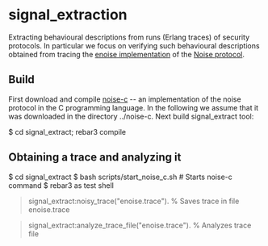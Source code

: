 signal_extraction
=================

Extracting behavioural descriptions from runs (Erlang traces) of security protocols.
In particular we focus on verifying such behavioural descriptions obtained from
tracing the [enoise implementation](https://github.com/aeternity/enoise) of the [Noise protocol](https://noiseprotocol.org/).

Build
-----

First download and compile [noise-c](https://github.com/rweather/noise-c) -- an
implementation of the noise protocol in the C programming language. In the following we
assume that it was downloaded in the directory ../noise-c. Next build signal_extract tool:

   $ cd signal_extract; rebar3 compile


Obtaining a trace and analyzing it
-----------------------------------

   $ cd signal_extract
   $ bash scripts/start_noise_c.sh                       # Starts noise-c command
   $ rebar3 as test shell

   > signal_extract:noisy_trace("enoise.trace").         % Saves trace in file enoise.trace

   > signal_extract:analyze_trace_file("enoise.trace").  % Analyzes trace file
   



